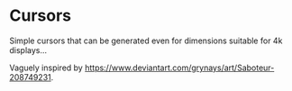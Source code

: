 Cursors
=======

Simple cursors that can be generated even for dimensions suitable for 4k displays…

Vaguely inspired by <https://www.deviantart.com/grynays/art/Saboteur-208749231>.
